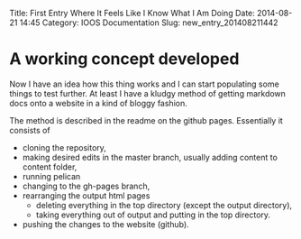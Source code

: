 Title: First Entry Where It Feels Like I Know What I Am Doing
Date: 2014-08-21 14:45
Category: IOOS Documentation
Slug: new_entry_201408211442

# A working concept developed

Now I have an idea how this thing works and I can start populating some things to test further. At least I have a kludgy method of getting markdown docs onto a website in a kind of bloggy fashion. 

The method is described in the readme on the github pages. Essentially it consists of 
- cloning the repository, 
- making desired edits in the master branch, usually adding content to content folder,
- running pelican 
- changing to the gh-pages branch,
- rearranging the output html pages
	- deleting everything in the top directory (except the output directory),
	- taking everything out of output and putting in the top directory.
- pushing the changes to the website (github).

